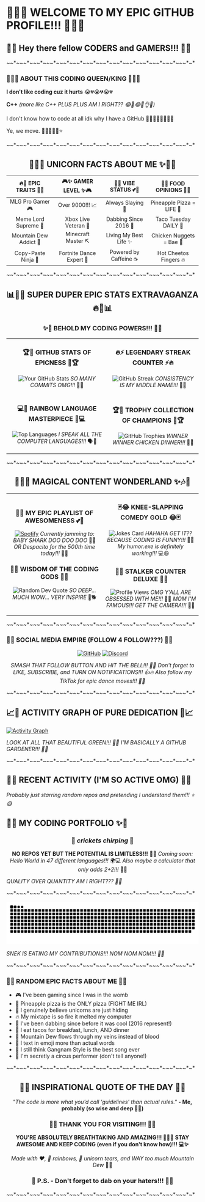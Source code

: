 # 🌟✨💫 WELCOME TO MY EPIC GITHUB PROFILE!!! 💫✨🌟

## 🎉🎊 **Hey there fellow CODERS and GAMERS!!!** 🎊🎉

*~*~*~*~*~*~*~*~*~*~*~*~*~*~*~*~*~*~*~*~*~*~*~*~*~*~*~*~*~*~*~*~*~*~*~*~*~*~*~*~*~*~*

### 💖💕💖 ABOUT THIS CODING QUEEN/KING 💖💕💖

**I don't like coding cuz it hurts** 😭💔😭💔😭💔

**C++** *(more like C++ PLUS PLUS AM I RIGHT?? 😂🤣😂🤣👌💯)*

I don't know how to code at all idk why I have a GitHub 🤷‍♀️🤷‍♂️🤷‍♀️🤷‍♂️

Ye, we move. 💪💯✨🌟💫⭐

*~*~*~*~*~*~*~*~*~*~*~*~*~*~*~*~*~*~*~*~*~*~*~*~*~*~*~*~*~*~*~*~*~*~*~*~*~*~*~*~*~*~*

<div align="center">

## 🦄💖✨ UNICORN FACTS ABOUT ME ✨💖🦄

| 🔥💯 EPIC TRAITS 💯🔥 | 🎮✨ GAMER LEVEL ✨🎮 | 🌈💕 VIBE STATUS 💕🌈 | 🍕🌮 FOOD OPINIONS 🌮🍕 |
|:---:|:---:|:---:|:---:|
| MLG Pro Gamer 🎮 | Over 9000!!! 📈 | Always Slaying 💅 | Pineapple Pizza = LIFE 🍍 |
| Meme Lord Supreme 👑 | Xbox Live Veteran 🎯 | Dabbing Since 2016 💃 | Taco Tuesday DAILY 🌮 |
| Mountain Dew Addict 🥤 | Minecraft Master ⛏️ | Living My Best Life ✨ | Chicken Nuggets = Bae 🍗 |
| Copy-Paste Ninja 🥷 | Fortnite Dance Expert 💃 | Powered by Caffeine ☕ | Hot Cheetos Fingers 🔥 |

</div>

*~*~*~*~*~*~*~*~*~*~*~*~*~*~*~*~*~*~*~*~*~*~*~*~*~*~*~*~*~*~*~*~*~*~*~*~*~*~*~*~*~*~*

<div align="center">

## 📊💯🔥 SUPER DUPER EPIC STATS EXTRAVAGANZA 🔥💯📊

### ✨💖 BEHOLD MY CODING POWERS!!! 💖✨

<table>
<tr>
<td align="center">

### 🏆💎 GITHUB STATS OF EPICNESS 💎🏆
![Your GitHub Stats](https://github-readme-stats.vercel.app/api?username=Robot4life&show_icons=true&theme=radical&hide_border=true)
*SO MANY COMMITS OMG!!!* 🤯💥

</td>
<td align="center">

### 🔥⚡ LEGENDARY STREAK COUNTER ⚡🔥
![GitHub Streak](https://github-readme-streak-stats.herokuapp.com/?user=Robot4life&theme=radical&hide_border=true)
*CONSISTENCY IS MY MIDDLE NAME!!!* 💪✨

</td>
</tr>
<tr>
<td align="center">

### 💻🌈 RAINBOW LANGUAGE MASTERPIECE 🌈💻
![Top Languages](https://github-readme-stats.vercel.app/api/top-langs/?username=Robot4life&layout=compact&theme=radical&hide_border=true)
*I SPEAK ALL THE COMPUTER LANGUAGES!!!* 🗣️💬

</td>
<td align="center">

### 🏆👑 TROPHY COLLECTION OF CHAMPIONS 👑🏆
![GitHub Trophies](https://github-profile-trophy.vercel.app/?username=Robot4life&theme=radical&no-frame=true&no-bg=true&margin-w=4)
*WINNER WINNER CHICKEN DINNER!!!* 🍗🎉

</td>
</tr>
</table>

</div>

*~*~*~*~*~*~*~*~*~*~*~*~*~*~*~*~*~*~*~*~*~*~*~*~*~*~*~*~*~*~*~*~*~*~*~*~*~*~*~*~*~*~*

<div align="center">

## 💫🎶✨ MAGICAL CONTENT WONDERLAND ✨🎶💫

<table>
<tr>
<td align="center" width="50%">

### 🎵💕 MY EPIC PLAYLIST OF AWESOMENESS 💕🎵
[![Spotify](https://novatorem-kyzbk7wxl-bardiesel.vercel.app/api/spotify)](https://open.spotify.com/user/hmwos0qby885vgs6j4l5sd8i4)
*Currently jamming to: BABY SHARK DOO DOO DOO* 🦈🎶
*OR Despacito for the 500th time today!!!* 🎵💃

### 💭🌟 WISDOM OF THE CODING GODS 🌟💭
![Random Dev Quote](https://quotes-github-readme.vercel.app/api?type=horizontal&theme=radical)
*SO DEEP... MUCH WOW... VERY INSPIRE* 🤯🐕

</td>
<td align="center" width="50%">

### 🃏😂 KNEE-SLAPPING COMEDY GOLD 😂🃏
![Jokes Card](https://readme-jokes.vercel.app/api?hideBorder&theme=radical)
*HAHAHA GET IT?? BECAUSE CODING IS FUNNY!!!* 🤣💀
*My humor.exe is definitely working!!!* 💻😆

### 👀💖 STALKER COUNTER DELUXE 💖👀
![Profile Views](https://komarev.com/ghpvc/?username=Robot4life&color=red&style=flat-square&label=Profile+Views)
*OMG Y'ALL ARE OBSESSED WITH ME!!!* 💅✨
*MOM I'M FAMOUS!!! GET THE CAMERA!!!* 📸🌟

</td>
</tr>
</table>

</div>

*~*~*~*~*~*~*~*~*~*~*~*~*~*~*~*~*~*~*~*~*~*~*~*~*~*~*~*~*~*~*~*~*~*~*~*~*~*~*~*~*~*~*

### 📱💖 SOCIAL MEDIA EMPIRE (FOLLOW 4 FOLLOW???) 💖📱
<div align="center">

[![GitHub](https://img.shields.io/badge/GitHub-100000?style=for-the-badge&logo=github&logoColor=white)](https://github.com/Robot4life) [![Discord](https://img.shields.io/badge/Discord-7289DA?style=for-the-badge&logo=discord&logoColor=white)](https://discord.gg/536293093734088724)

*SMASH THAT FOLLOW BUTTON AND HIT THE BELL!!! 🔔💥*
*Don't forget to LIKE, SUBSCRIBE, and TURN ON NOTIFICATIONS!!! 👍🔥*
*Also follow my TikTok for epic dance moves!!! 💃🕺*

</div>

*~*~*~*~*~*~*~*~*~*~*~*~*~*~*~*~*~*~*~*~*~*~*~*~*~*~*~*~*~*~*~*~*~*~*~*~*~*~*~*~*~*~*

## 📈🌱 ACTIVITY GRAPH OF PURE DEDICATION 🌱📈
[![Activity Graph](https://github-readme-activity-graph.vercel.app/graph?username=Robot4life&theme=redical&bg_color=20232a&hide_border=true)](https://github.com/Robot4life/github-readme-activity-graph)

*LOOK AT ALL THAT BEAUTIFUL GREEN!!! 💚🌿*
*I'M BASICALLY A GITHUB GARDENER!!! 🌻🌺*

*~*~*~*~*~*~*~*~*~*~*~*~*~*~*~*~*~*~*~*~*~*~*~*~*~*~*~*~*~*~*~*~*~*~*~*~*~*~*~*~*~*~*

## 📍💫 RECENT ACTIVITY (I'M SO ACTIVE OMG) 💫📍
<!--START_SECTION:activity-->
<!--END_SECTION:activity-->
*Probably just starring random repos and pretending I understand them!!! ⭐😅*

## 📌✨ MY CODING PORTFOLIO ✨📌
<div align="center">

### 🦗 *crickets chirping* 🦗
**NO REPOS YET BUT THE POTENTIAL IS LIMITLESS!!!** 🚀💫
*Coming soon: Hello World in 47 different languages!!!* 🌍💻
*Also maybe a calculator that only adds 2+2!!!* 🧮✨

</div>

*QUALITY OVER QUANTITY AM I RIGHT??? 💯😎*

*~*~*~*~*~*~*~*~*~*~*~*~*~*~*~*~*~*~*~*~*~*~*~*~*~*~*~*~*~*~*~*~*~*~*~*~*~*~*~*~*~*~*

<div align="center">
  <img src="https://raw.githubusercontent.com/Platane/snk/output/github-contribution-grid-snake.svg" alt="Snake animation" />
</div>

*SNEK IS EATING MY CONTRIBUTIONS!!! NOM NOM NOM!!! 🐍💚*

*~*~*~*~*~*~*~*~*~*~*~*~*~*~*~*~*~*~*~*~*~*~*~*~*~*~*~*~*~*~*~*~*~*~*~*~*~*~*~*~*~*~*

### 💯🦄 RANDOM EPIC FACTS ABOUT ME 🦄💯
- 🎮 I've been gaming since I was in the womb
- 🍕 Pineapple pizza is the ONLY pizza (FIGHT ME IRL)
- 🦄 I genuinely believe unicorns are just hiding
- 🔥 My mixtape is so fire it melted my computer
- 💎 I've been dabbing since before it was cool (2016 represent!)
- 🌮 I eat tacos for breakfast, lunch, AND dinner
- 🥤 Mountain Dew flows through my veins instead of blood
- 📱 I text in emoji more than actual words
- 🎵 I still think Gangnam Style is the best song ever
- 🎪 I'm secretly a circus performer (don't tell anyone!)

*~*~*~*~*~*~*~*~*~*~*~*~*~*~*~*~*~*~*~*~*~*~*~*~*~*~*~*~*~*~*~*~*~*~*~*~*~*~*~*~*~*~*

<div align="center">

## 🌟💫 INSPIRATIONAL QUOTE OF THE DAY 💫🌟

*"The code is more what you'd call 'guidelines' than actual rules."*
**- Me, probably (so wise and deep 🧠💭)**

### 🎉🎊 THANK YOU FOR VISITING!!! 🎊🎉
**YOU'RE ABSOLUTELY BREATHTAKING AND AMAZING!!! 💯🔥😎**
**STAY AWESOME AND KEEP CODING (even if you don't know how)!!! 💻✨**

*Made with ❤️, 🌈 rainbows, 🦄 unicorn tears, and WAY too much Mountain Dew* 💚🥤

### 🎪 P.S. - Don't forget to dab on your haters!!! 💃🕺

</div>

*~*~*~*~*~*~*~*~*~*~*~*~*~*~*~*~*~*~*~*~*~*~*~*~*~*~*~*~*~*~*~*~*~*~*~*~*~*~*~*~*~*~*

